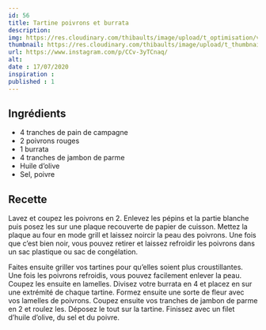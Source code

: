 ```yaml
---
id: 56
title: Tartine poivrons et burrata
description: 
img: https://res.cloudinary.com/thibaults/image/upload/t_optimisation/v1600509385/Recipes/20200717_tartine_burrata.jpg
thumbnail: https://res.cloudinary.com/thibaults/image/upload/t_thumbnail_josie/v1600509385/Recipes/20200717_tartine_burrata.jpg
url: https://www.instagram.com/p/CCv-3yTCnaq/
alt: 
date : 17/07/2020
inspiration :
published : 1
---
```


## Ingrédients
 - 4 tranches de pain de campagne
 - 2 poivrons rouges
 - 1 burrata
 - 4 tranches de jambon de parme
 - Huile d’olive
 - Sel, poivre


## Recette
Lavez et coupez les poivrons en 2. Enlevez les pépins et la partie blanche puis posez les sur une plaque recouverte de papier de cuisson. Mettez la plaque au four en mode grill et laissez noircir la peau des poivrons. Une fois que c’est bien noir, vous pouvez retirer et laissez refroidir les poivrons dans un sac plastique ou sac de congélation.

Faites ensuite griller vos tartines pour qu’elles soient plus croustillantes. Une fois les poivrons refroidis, vous pouvez facilement enlever la peau. Coupez les ensuite en lamelles. Divisez votre burrata en 4 et placez en sur une extrémité de chaque tartine. Formez ensuite une sorte de fleur avec vos lamelles de poivrons. Coupez ensuite vos tranches de jambon de parme en 2 et roulez les. Déposez le tout sur la tartine. Finissez avec un filet d’huile d’olive, du sel et du poivre.